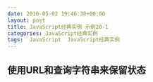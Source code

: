 ```yaml
---
date: 2016-05-02 19:46:30+00:00
layout: post
title: JavaScript经典实例 示例20-1
categories: JavaScript经典实例
tags:  JavaScript  JavaScript经典实例
---
```

使用URL和查询字符串来保留状态
----------------

<html>
    <head>
        <title>Remember me?</title>
        <style>
            #square
            {
                position: absolute;
                left: 0;
                top: 100px;
                width: 100px;
                height: 100px;
                border: 1px solid #333;
                background-color: #ff0;
            }
            
            div p
            {
                margin: 10px;
            }
            
        </style>
        <script>
        
            // 找到http://www.netlobo.com/url_query_string_javascript.html
            function getQueryParam(name) {
                    name = name.replace(/[\[]/,'\\\[').replace(/[\]]/,'\\\]');
                    var regexS = '[\\?&]' + name + '=([^&#]*)',
                        regex = new RegExp( regexS ),
                        results = regex.exec( window.location.href );
                        
                    if(results === null){
                        return null;
                    } else {
                        return results[1];
                    }
                    
            }
            
            window.onload=function() {
            
                // 设置按钮
                document.getElementById('move').onclick=moveSquare;
                document.getElementById('size').onclick=resizeSquare;
                document.getElementById('color').onclick=changeColor;
            
                var move = getQueryParam('move');
                
                if (!move) {
                    return;
                }
                
                var size = getQueryParam('size'),
                    color = getQueryParam('color'),
            
                // 跟新元素
                    square = document.getElementById('square');
                    
                square.style.left = move + 'px';
                square.style.height = size + 'px';
                square.style.width = size + 'px';
                square.style.backgroundColor = '#' + color;
            
                // 跟新数据状态值
                document.getElementById('move').setAttribute('data-state',move);
                document.getElementById('size').setAttribute('data-state',size);
                document.getElementById('color').setAttribute('data-state',color);
            }
            
            function updateURL () {
                var move = document.getElementById('move').getAttribute('data-state'),
                    color = document.getElementById('color').getAttribute('data-state'),
                    size = document.getElementById('size').getAttribute('data-state'),
                    link = document.getElementById('link'),
                    path = location.protocol + '//' + location.hostname + location.pathname + '?move=' + move + '&size=' + size + '&color=' + color;
                    
                link.innerHTML = '<p><a href="' + path + '">static state link</a></p>';
            
            }
            
            function moveSquare() {
                var move = parseInt(document.getElementById('move').getAttribute('data-state'));
                
                move += 100;
                document.getElementById('square').style.left = move + 'px';
                document.getElementById('move').setAttribute('data-state', move);
                updateURL();
            }
            
            function resizeSquare() {
                var size = parseInt(document.getElementById('size').getAttribute('data-state'));
                size += 50;
                var square = document.getElementById('square');
                square.style.width = size + 'px';
                square.style.height = size + 'px';
                document.getElementById('size').setAttribute('data-state',size);
                updateURL();
                }
            
            function changeColor() {
                var color = document.getElementById('color').getAttribute('data-state'),
                    hexcolor;
                    
                if (color === '00f') {
                    hexcolor = 'ff0';
                } else {
                    hexcolor = '00f';
                }
                document.getElementById('square').style.backgroundColor = '#' + hexcolor;
                document.getElementById('color').setAttribute('data-state',hexcolor);
                updateURL();
            }
            
        </script>
    </head>
    <body>
        <button id="move" data-state="0">Move Square</button>
        <button id="size" data-state="100">Increase Square Size</button>
        <button id="color" data-state="#ff0">Change Color</button>
        <div id="link"></div>
        <div id="square">
            <p>This is the object</p>
        </div>
    </body>
</html>

源码如下：

{% highlight html linenos %}
<!DOCTYPE html>
<html>
    <head>
        <title>Remember me?</title>
        <style>
            #square
            {
                position: absolute;
                left: 0;
                top: 100px;
                width: 100px;
                height: 100px;
                border: 1px solid #333;
                background-color: #ff0;
            }
            
            div p
            {
                margin: 10px;
            }
            
        </style>
        <script>
        
            // 找到http://www.netlobo.com/url_query_string_javascript.html
            function getQueryParam(name) {
                    name = name.replace(/[\[]/,'\\\[').replace(/[\]]/,'\\\]');
                    var regexS = '[\\?&]' + name + '=([^&#]*)',
                        regex = new RegExp( regexS ),
                        results = regex.exec( window.location.href );
                        
                    if(results === null){
                        return null;
                    } else {
                        return results[1];
                    }
                    
            }
            
            window.onload=function() {
            
                // 设置按钮
                document.getElementById('move').onclick=moveSquare;
                document.getElementById('size').onclick=resizeSquare;
                document.getElementById('color').onclick=changeColor;
            
                var move = getQueryParam('move');
                
                if (!move) {
                    return;
                }
                
                var size = getQueryParam('size'),
                    color = getQueryParam('color'),
            
                // 跟新元素
                    square = document.getElementById('square');
                    
                square.style.left = move + 'px';
                square.style.height = size + 'px';
                square.style.width = size + 'px';
                square.style.backgroundColor = '#' + color;
            
                // 跟新数据状态值
                document.getElementById('move').setAttribute('data-state',move);
                document.getElementById('size').setAttribute('data-state',size);
                document.getElementById('color').setAttribute('data-state',color);
            }
            
            function updateURL () {
                var move = document.getElementById('move').getAttribute('data-state'),
                    color = document.getElementById('color').getAttribute('data-state'),
                    size = document.getElementById('size').getAttribute('data-state'),
                    link = document.getElementById('link'),
                    path = location.protocol + '//' + location.hostname + location.pathname + '?move=' + move + '&size=' + size + '&color=' + color;
                    
                link.innerHTML = '<p><a href="' + path + '">static state link</a></p>';
            
            }
            
            function moveSquare() {
                var move = parseInt(document.getElementById('move').getAttribute('data-state'));
                
                move += 100;
                document.getElementById('square').style.left = move + 'px';
                document.getElementById('move').setAttribute('data-state', move);
                updateURL();
            }
            
            function resizeSquare() {
                var size = parseInt(document.getElementById('size').getAttribute('data-state'));
                size += 50;
                var square = document.getElementById('square');
                square.style.width = size + 'px';
                square.style.height = size + 'px';
                document.getElementById('size').setAttribute('data-state',size);
                updateURL();
                }
            
            function changeColor() {
                var color = document.getElementById('color').getAttribute('data-state'),
                    hexcolor;
                    
                if (color === '00f') {
                    hexcolor = 'ff0';
                } else {
                    hexcolor = '00f';
                }
                document.getElementById('square').style.backgroundColor = '#' + hexcolor;
                document.getElementById('color').setAttribute('data-state',hexcolor);
                updateURL();
            }
            
        </script>
    </head>
    <body>
        <button id="move" data-state="0">Move Square</button>
        <button id="size" data-state="100">Increase Square Size</button>
        <button id="color" data-state="#ff0">Change Color</button>
        <div id="link"></div>
        <div id="square">
            <p>This is the object</p>
        </div>
    </body>
</html>
{% endhighlight %}

